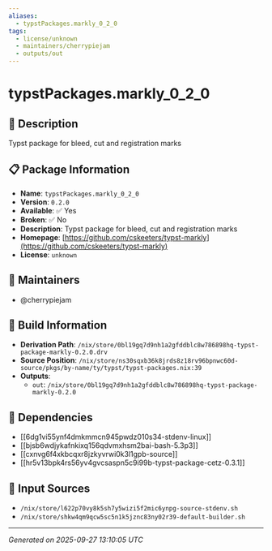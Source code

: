 ```yaml
---
aliases:
  - typstPackages.markly_0_2_0
tags:
  - license/unknown
  - maintainers/cherrypiejam
  - outputs/out
---
```


# typstPackages.markly_0_2_0

## 📝 Description

Typst package for bleed, cut and registration marks

## 📋 Package Information

- **Name**: `typstPackages.markly_0_2_0`
- **Version**: `0.2.0`
- **Available**: ✅ Yes
- **Broken**: ✅ No
- **Description**: Typst package for bleed, cut and registration marks
- **Homepage**: [https://github.com/cskeeters/typst-markly](https://github.com/cskeeters/typst-markly)
- **License**: `unknown`
## 👥 Maintainers

- @cherrypiejam


## 🔧 Build Information

- **Derivation Path**: `/nix/store/0bl19gq7d9nh1a2gfddblc8w786898hq-typst-package-markly-0.2.0.drv`
- **Source Position**: `/nix/store/ns30sqxb36k8jrds8z18rv96bpnwc60d-source/pkgs/by-name/ty/typst/typst-packages.nix:39`
- **Outputs**:
  - `out`:  `/nix/store/0bl19gq7d9nh1a2gfddblc8w786898hq-typst-package-markly-0.2.0`

## 🔗 Dependencies

- [[6dg1vi55ynf4dmkmmcn945pwdz010s34-stdenv-linux]]
- [[bjsb6wdjykafnkixq156qdvmxhsm2bai-bash-5.3p3]]
- [[cxnvg6f4xkbcqxr8jzkyvrwi0k3l1gpb-source]]
- [[hr5v13bpk4rs56yv4gvcsaspn5c9i99b-typst-package-cetz-0.3.1]]

## 📁 Input Sources

- `/nix/store/l622p70vy8k5sh7y5wizi5f2mic6ynpg-source-stdenv.sh`
- `/nix/store/shkw4qm9qcw5sc5n1k5jznc83ny02r39-default-builder.sh`

---
*Generated on 2025-09-27 13:10:05 UTC*
